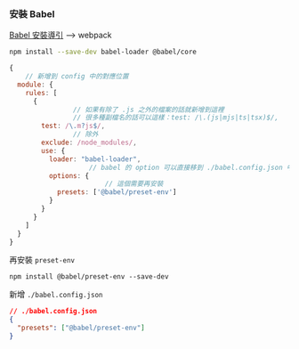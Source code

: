 ### 安裝 Babel
[Babel 安裝導引](https://babeljs.io/setup) --> webpack

```sh
npm install --save-dev babel-loader @babel/core
```

```js
{
	// 新增到 config 中的對應位置
  module: {
    rules: [
      {
				// 如果有除了 .js 之外的檔案的話就新增到這裡
				// 很多種副檔名的話可以這樣：test: /\.(js|mjs|ts|tsx)$/,
        test: /\.m?js$/,
				// 除外
        exclude: /node_modules/,
        use: {
          loader: "babel-loader",
					// babel 的 option 可以直接移到 ./babel.config.json 中
          options: {
						// 這個需要再安裝
            presets: ['@babel/preset-env']
          }
        }
      }
    ]
  }
}
```
再安裝 `preset-env`
```shell
npm install @babel/preset-env --save-dev
```
新增 `./babel.config.json`
```json
// ./babel.config.json
{
  "presets": ["@babel/preset-env"]
}
```